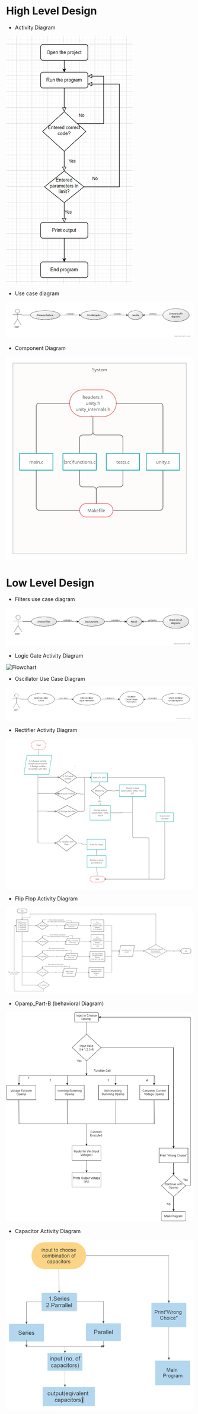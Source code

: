 # High Level Design

* Activity Diagram


![Activity Diagram](https://github.com/TanmayBhilkar/SDLC_AUG_TEAM_7/blob/main/2_Architecture/images/Activity%20diagram.jpg)


* Use case diagram


![Use case diagram](https://github.com/TanmayBhilkar/SDLC_AUG_TEAM_7/blob/main/2_Architecture/images/use%20case%20diagram.jpg)


* Component Diagram


![Component Diagram](https://github.com/TanmayBhilkar/SDLC_AUG_TEAM_7/blob/main/2_Architecture/images/component%20diagram.jpg)



# Low Level Design

* Filters use case diagram


![Filters use case diagram](https://github.com/TanmayBhilkar/SDLC_AUG_TEAM_7/blob/main/2_Architecture/images/Filters%20Use%20case.jpg)



* Logic Gate Activity Diagram


![Flowchart](https://user-images.githubusercontent.com/80768202/130322891-c2c4ab16-992e-48ca-9dc0-3ec3fe7e59cf.png)



* Oscillator Use Case Diagram


![Oscillator Use Case Diagram](https://github.com/TanmayBhilkar/SDLC_AUG_TEAM_7/blob/main/2_Architecture/images/oscillator%20use%20case.png)



* Rectifier Activity Diagram

![Rectifier Activity Diagram](https://github.com/TanmayBhilkar/SDLC_AUG_TEAM_7/blob/main/2_Architecture/images/rectifierActivityUML.PNG)


* Flip Flop Activity Diagram

![Flip Flop Activity Diagram](https://github.com/TanmayBhilkar/SDLC_AUG_TEAM_7/blob/main/2_Architecture/images/Flip%20Flop_Activity%20diagram.jpg)


* Opamp_Part-B (behavioral Diagram)

![Opamp_Part-B (behavioral Diagram)](https://github.com/TanmayBhilkar/SDLC_AUG_TEAM_7/blob/main/2_Architecture/images/Opamp_Part-B_(Behavioral_Diag).png)


* Capacitor Activity Diagram 

![Capacitor ACtivity Diagram](https://github.com/TanmayBhilkar/SDLC_AUG_TEAM_7/blob/main/2_Architecture/images/Capacitor_Activity_Diagram1.jpg)

